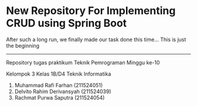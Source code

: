 # New Repository For Implementing CRUD using Spring Boot

After such a long run, we finally made our task done this time... This is just the beginning
<br><hr>
Repository tugas praktikum Teknik Pemrograman Minggu ke-10

Kelompok 3 Kelas 1B/D4 Teknik Informatika

<ol>
  <li> Muhammad Rafi Farhan (211524051) </li>
  <li> Delvito Rahim Derivansyah (211524039) </li>
  <li> Rachmat Purwa Saputra (211524054) </li>
</ol>
  
